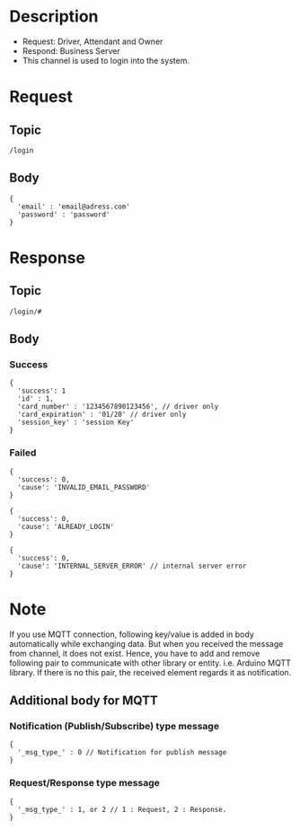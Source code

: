 # Description

- Request: Driver, Attendant and Owner
- Respond: Business Server
- This channel is used to login into the system.

# Request

## Topic

```
/login
```

## Body

```
{
  'email' : 'email@adress.com'
  'password' : 'password'
}
```

# Response

## Topic

```
/login/#
```

## Body

### Success

```
{
  'success': 1
  'id' : 1,
  'card_number' : '1234567890123456', // driver only
  'card_expiration' : '01/20' // driver only
  'session_key' : 'session Key'
}
```

### Failed

```
{
  'success': 0,
  'cause': 'INVALID_EMAIL_PASSWORD'
}
```

```
{
  'success': 0,
  'cause': 'ALREADY_LOGIN'
}
```

```
{
  'success': 0,
  'cause': 'INTERNAL_SERVER_ERROR' // internal server error
}
```

# Note

If you use MQTT connection, following key/value is added in body automatically while exchanging data.
But when you received the message from channel, it does not exist.
Hence, you have to add and remove following pair to communicate with other library or entity. i.e. Arduino MQTT library.
If there is no this pair, the received element regards it as notification.


## Additional body for MQTT

### Notification (Publish/Subscribe) type message
```
{
  '_msg_type_' : 0 // Notification for publish message
}
```

### Request/Response type message
```
{
  '_msg_type_' : 1, or 2 // 1 : Request, 2 : Response.
}
```
